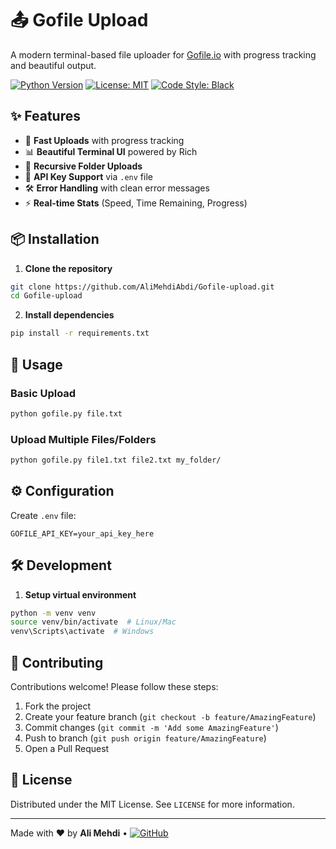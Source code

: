 # 📤 Gofile Upload

A modern terminal-based file uploader for [Gofile.io](https://gofile.io) with progress tracking and beautiful output.

[![Python Version](https://img.shields.io/badge/python-3.8%2B-blue)]()
[![License: MIT](https://img.shields.io/badge/License-MIT-green.svg)](LICENSE)
[![Code Style: Black](https://img.shields.io/badge/code%20style-black-000000.svg)](https://github.com/psf/black)

## ✨ Features

- 🚀 **Fast Uploads** with progress tracking
- 📊 **Beautiful Terminal UI** powered by Rich
- 📁 **Recursive Folder Uploads**
- 🔑 **API Key Support** via `.env` file
- 🛠 **Error Handling** with clean error messages
- ⚡ **Real-time Stats** (Speed, Time Remaining, Progress)

## 📦 Installation

1. **Clone the repository**
```bash
git clone https://github.com/AliMehdiAbdi/Gofile-upload.git
cd Gofile-upload
```

2. **Install dependencies**
```bash
pip install -r requirements.txt
```

## 🚀 Usage

### Basic Upload
```bash
python gofile.py file.txt
```

### Upload Multiple Files/Folders
```bash
python gofile.py file1.txt file2.txt my_folder/
```

## ⚙️ Configuration

Create `.env` file:
```env
GOFILE_API_KEY=your_api_key_here
```

## 🛠 Development

1. **Setup virtual environment**
```bash
python -m venv venv
source venv/bin/activate  # Linux/Mac
venv\Scripts\activate  # Windows
```

## 🤝 Contributing

Contributions welcome! Please follow these steps:
1. Fork the project
2. Create your feature branch (`git checkout -b feature/AmazingFeature`)
3. Commit changes (`git commit -m 'Add some AmazingFeature'`)
4. Push to branch (`git push origin feature/AmazingFeature`)
5. Open a Pull Request

## 📄 License

Distributed under the MIT License. See `LICENSE` for more information.

---

Made with ❤️ by **Ali Mehdi** • [![GitHub](https://img.shields.io/badge/GitHub-Profile-blue)](https://github.com/AliMehdiAbdi)
